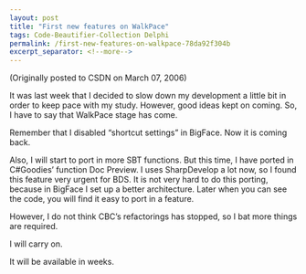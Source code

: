 ```yaml
---
layout: post
title: "First new features on WalkPace"
tags: Code-Beautifier-Collection Delphi
permalink: /first-new-features-on-walkpace-78da92f304b
excerpt_separator: <!--more-->
---
```

(Originally posted to CSDN on March 07, 2006)

It was last week that I decided to slow down my development a little bit in order to keep pace with my study. However, good ideas kept on coming. So, I have to say that WalkPace stage has come.
<!--more-->

Remember that I disabled “shortcut settings” in BigFace. Now it is coming back.

Also, I will start to port in more SBT functions. But this time, I have ported in C#Goodies’ function Doc Preview. I uses SharpDevelop a lot now, so I found this feature very urgent for BDS. It is not very hard to do this porting, because in BigFace I set up a better architecture. Later when you can see the code, you will find it easy to port in a feature.

However, I do not think CBC’s refactorings has stopped, so I bat more things are required.

I will carry on.

It will be available in weeks.
